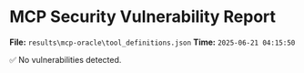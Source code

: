 # MCP Security Vulnerability Report
**File:** `results\mcp-oracle\tool_definitions.json`
**Time:** `2025-06-21 04:15:50`

✅ No vulnerabilities detected.